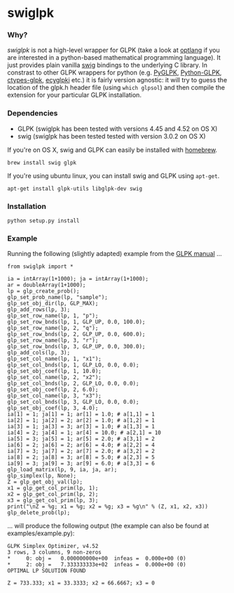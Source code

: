 swiglpk
=======

### Why?
_swiglpk_ is not a high-level wrapper for GLPK (take a look at [optlang](https://github.com/biosustain/optlang) if you are interested in a python-based mathematical programming language). It just provides plain vanilla [swig](http://www.swig.org/) bindings to the underlying C library. In constrast to other GLPK wrappers for python (e.g. [PyGLPK](http://tfinley.net/software/pyglpk/), [Python-GLPK](http://www.dcc.fc.up.pt/~jpp/code/python-glpk/), [ctypes-glpk](https://code.google.com/p/ctypes-glpk/), [ecyglpki](https://github.com/equaeghe/ecyglpki) etc.) it is fairly version agnostic: it will try to guess the location of the glpk.h header file  (using `which glpsol`) and then compile the extension for your particular GLPK installation.

### Dependencies
* GLPK (swiglpk has been tested with versions 4.45 and 4.52 on OS X)
* swig (swiglpk has been tested tested with version 3.0.2 on OS X)

If you're on OS X, swig and GLPK can easily be installed with [homebrew](http://brew.sh/).

    brew install swig glpk
    
If you're using ubuntu linux, you can install swig and GLPK using `apt-get`.

    apt-get install glpk-utils libglpk-dev swig

### Installation

    python setup.py install

### Example
Running the following (slightly adapted) example from the [GLPK manual](http://kam.mff.cuni.cz/~elias/glpk.pdf) ...

	from swiglpk import *
	
	ia = intArray(1+1000); ja = intArray(1+1000);
	ar = doubleArray(1+1000);
	lp = glp_create_prob();
	glp_set_prob_name(lp, "sample");
	glp_set_obj_dir(lp, GLP_MAX);
	glp_add_rows(lp, 3);
	glp_set_row_name(lp, 1, "p");
	glp_set_row_bnds(lp, 1, GLP_UP, 0.0, 100.0);
	glp_set_row_name(lp, 2, "q");
	glp_set_row_bnds(lp, 2, GLP_UP, 0.0, 600.0);
	glp_set_row_name(lp, 3, "r");
	glp_set_row_bnds(lp, 3, GLP_UP, 0.0, 300.0);
	glp_add_cols(lp, 3);
	glp_set_col_name(lp, 1, "x1");
	glp_set_col_bnds(lp, 1, GLP_LO, 0.0, 0.0);
	glp_set_obj_coef(lp, 1, 10.0);
	glp_set_col_name(lp, 2, "x2");
	glp_set_col_bnds(lp, 2, GLP_LO, 0.0, 0.0);
	glp_set_obj_coef(lp, 2, 6.0);
	glp_set_col_name(lp, 3, "x3");
	glp_set_col_bnds(lp, 3, GLP_LO, 0.0, 0.0);
	glp_set_obj_coef(lp, 3, 4.0);
	ia[1] = 1; ja[1] = 1; ar[1] = 1.0; # a[1,1] = 1
	ia[2] = 1; ja[2] = 2; ar[2] = 1.0; # a[1,2] = 1
	ia[3] = 1; ja[3] = 3; ar[3] = 1.0; # a[1,3] = 1
	ia[4] = 2; ja[4] = 1; ar[4] = 10.0; # a[2,1] = 10
	ia[5] = 3; ja[5] = 1; ar[5] = 2.0; # a[3,1] = 2
	ia[6] = 2; ja[6] = 2; ar[6] = 4.0; # a[2,2] = 4
	ia[7] = 3; ja[7] = 2; ar[7] = 2.0; # a[3,2] = 2
	ia[8] = 2; ja[8] = 3; ar[8] = 5.0; # a[2,3] = 5
	ia[9] = 3; ja[9] = 3; ar[9] = 6.0; # a[3,3] = 6
	glp_load_matrix(lp, 9, ia, ja, ar);
	glp_simplex(lp, None);
	Z = glp_get_obj_val(lp);
	x1 = glp_get_col_prim(lp, 1);
	x2 = glp_get_col_prim(lp, 2);
	x3 = glp_get_col_prim(lp, 3);
	print("\nZ = %g; x1 = %g; x2 = %g; x3 = %g\n" % (Z, x1, x2, x3))
	glp_delete_prob(lp);

... will produce the following output (the example can also be found at examples/example.py):

	GLPK Simplex Optimizer, v4.52
	3 rows, 3 columns, 9 non-zeros
	*     0: obj =   0.000000000e+00  infeas =  0.000e+00 (0)
	*     2: obj =   7.333333333e+02  infeas =  0.000e+00 (0)
	OPTIMAL LP SOLUTION FOUND
	
	Z = 733.333; x1 = 33.3333; x2 = 66.6667; x3 = 0


